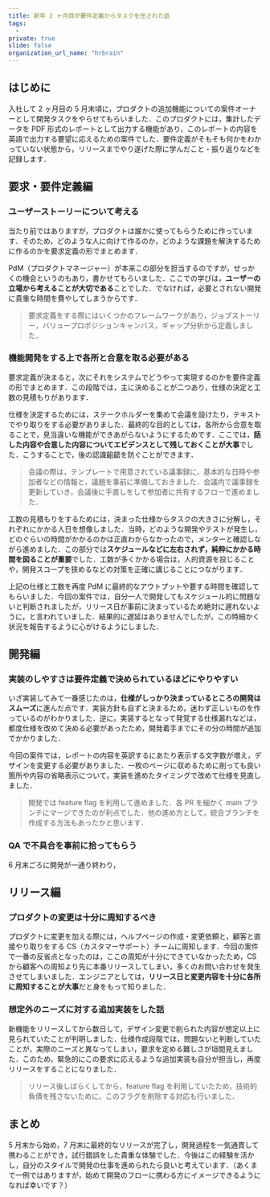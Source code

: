 ```yaml
---
title: 新卒 2 ヶ月目が要件定義からタスクを任された話
tags:
  - 
private: true
slide: false
organization_url_name: "hrbrain"
---
```


## はじめに
入社して 2 ヶ月目の 5 月末頃に，プロダクトの追加機能についての案件オーナーとして開発タスクをやらせてもらいました．このプロダクトには，集計したデータを PDF 形式のレポートとして出力する機能があり，このレポートの内容を英語で出力する要望に応えるための案件でした．要件定義がそもそも何かをわかっていない状態から，リリースまでやり遂げた際に学んだこと・振り返りなどを記録します．

## 要求・要件定義編
### ユーザーストーリーについて考える
当たり前ではありますが，プロダクトは誰かに使ってもらうために作っています．そのため，どのような人に向けて作るのか，どのような課題を解決するために作るのかを要求定義の形でまとめます．

PdM（プロダクトマネージャー）が本来この部分を担当するのですが，せっかくの機会というのもあり，書かせてもらいました．ここでの学びは，**ユーザーの立場から考えることが大切である**ことでした．でなければ，必要とされない開発に貴重な時間を費やしてしまうからです．

> 要求定義をする際にはいくつかのフレームワークがあり，ジョブストーリー，バリュープロポジションキャンバス，ギャップ分析から定義しました．

### 機能開発をする上で各所と合意を取る必要がある
要求定義が決まると，次にそれをシステムでどうやって実現するのかを要件定義の形でまとめます．この段階では，主に決めることが二つあり，仕様の決定と工数の見積もりがあります．

仕様を決定するためには，ステークホルダーを集めて会議を設けたり，テキストでやり取りをする必要がありました．最終的な目的としては，各所から合意を取ることで，見当違いな機能ができあがらないようにするためです．ここでは，**話した内容や合意した内容についてエビデンスとして残しておくことが大事**でした．こうすることで，後の認識齟齬を防ぐことができます．

> 会議の際は，テンプレートで用意されている議事録に，基本的な日時や参加者などの情報と，議題を事前に準備しておきました．会議内で議事録を更新していき，会議後に手直しをして参加者に共有するフローで進めました．

工数の見積もりをするためには，決まった仕様からタスクの大きさに分解し，それぞれにかかる人日を想像しました．当時，どのような開発やテストが発生し，どのぐらいの時間がかかるのかは正直わからなかったので，メンターと確認しながら進めました．この部分では**スケジュールなどに左右されず，純粋にかかる時間を図ることが重要**でした．工数が多くかかる場合は，人的資源を投じることや，開発スコープを狭めるなどの対策を正確に講じることにつながります．

上記の仕様と工数を再度 PdM に最終的なアウトプットや要する時間を確認してもらいました．今回の案件では，自分一人で開発してもスケジュール的に問題ないと判断されましたが，リリース日が事前に決まっているため絶対に遅れないように，と言われていました．結果的に遅延はありませんでしたが，この時細かく状況を報告するように心がけるようにしました．

## 開発編
### 実装のしやすさは要件定義で決められているほどにやりやすい
いざ実装してみて一番感じたのは，**仕様がしっかり決まっているところの開発はスムーズ**に進んだ点です．実装方針も自ずと決まるため，迷わず正しいものを作っているのがわかりました．逆に，実装するとなって発覚する仕様漏れなどは，都度仕様を改めて決める必要があったため，開発着手までにその分の時間が追加でかかりました．

今回の案件では，レポートの内容を英訳するにあたり表示する文字数が増え，デザインを変更する必要がありました．一枚のページに収めるために削っても良い箇所や内容の省略表示について，実装を進めたタイミングで改めて仕様を見直しました．

> 開発では feature flag を利用して進めました．各 PR を細かく main ブランチにマージできたのが利点でした．他の進め方として，統合ブランチを作成する方法もあったかと思います．

### QA で不具合を事前に拾ってもらう
6 月末ごろに開発が一通り終わり，

## リリース編
### プロダクトの変更は十分に周知するべき
プロダクトに変更を加える際には，ヘルプページの作成・変更依頼と，顧客と直接やり取りをする CS（カスタマーサポート）チームに周知します．今回の案件で一番の反省点となったのは，ここの周知が十分にできていなかったため，CS から顧客への周知より先に本番リリースしてしまい，多くのお問い合わせを発生させてしまいました．エンジニアとしては，**リリース日と変更内容を十分に各所に周知することが大事**だと身をもって知りました．

### 想定外のニーズに対する追加実装をした話
新機能をリリースしてから数日して，デザイン変更で削られた内容が想定以上に見られていたことが判明しました．仕様作成段階では，問題ないと判断していたことが，実際のニーズと異なってしまい，要求を定める難しさが垣間見えました．このため，緊急的にこの要求に応えるような追加実装も自分が担当し，再度リリースをすることになりました．

> リリース後しばらくしてから，feature flag を利用していたため，技術的負債を残さないために，このフラグを削除する対応も行いました．

## まとめ
5 月末から始め，7 月末に最終的なリリースが完了し，開発過程を一気通貫して携わることができ，試行錯誤をした貴重な体験でした．今後はこの経験を活かし，自分のスタイルで開発の仕事を進められたら良いと考えています．（あくまで一例ではありますが，始めて開発のフローに携わる方にイメージできるようになれば幸いです？）
